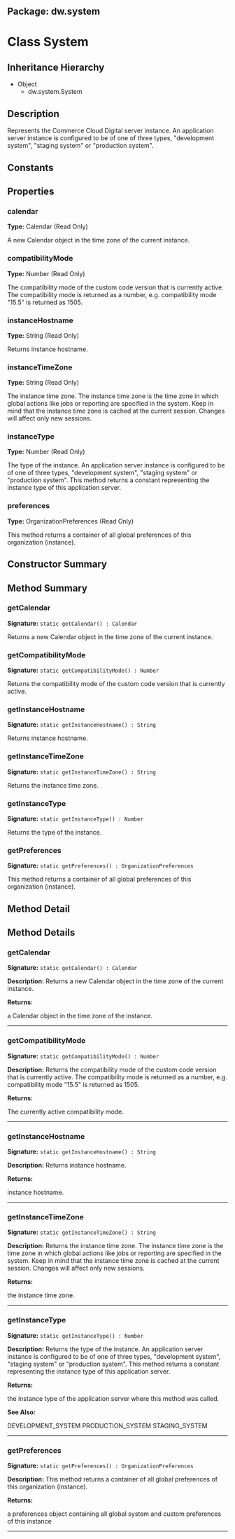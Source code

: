 ## Package: dw.system

# Class System

## Inheritance Hierarchy

- Object
  - dw.system.System

## Description

Represents the Commerce Cloud Digital server instance. An application server instance is configured to be of one of three types, "development system", "staging system" or "production system".

## Constants

## Properties

### calendar

**Type:** Calendar (Read Only)

A new Calendar object in the time zone of the
 current instance.

### compatibilityMode

**Type:** Number (Read Only)

The compatibility mode of the custom code version that is currently active. The compatibility mode is
 returned as a number, e.g. compatibility mode "15.5" is returned as 1505.

### instanceHostname

**Type:** String (Read Only)

Returns instance hostname.

### instanceTimeZone

**Type:** String (Read Only)

The instance time zone. The instance time zone is the time zone in which global actions like jobs or
 reporting are specified in the system. Keep in mind that the instance time zone is cached at the current session.
 Changes will affect only new sessions.

### instanceType

**Type:** Number (Read Only)

The type of the instance. An application server instance is configured to be of one of three types,
 "development system", "staging system" or "production system".
 This method returns a constant representing the instance type of this
 application server.

### preferences

**Type:** OrganizationPreferences (Read Only)

This method returns a container of all global preferences of this
 organization (instance).

## Constructor Summary

## Method Summary

### getCalendar

**Signature:** `static getCalendar() : Calendar`

Returns a new Calendar object in the time zone of the current instance.

### getCompatibilityMode

**Signature:** `static getCompatibilityMode() : Number`

Returns the compatibility mode of the custom code version that is currently active.

### getInstanceHostname

**Signature:** `static getInstanceHostname() : String`

Returns instance hostname.

### getInstanceTimeZone

**Signature:** `static getInstanceTimeZone() : String`

Returns the instance time zone.

### getInstanceType

**Signature:** `static getInstanceType() : Number`

Returns the type of the instance.

### getPreferences

**Signature:** `static getPreferences() : OrganizationPreferences`

This method returns a container of all global preferences of this organization (instance).

## Method Detail

## Method Details

### getCalendar

**Signature:** `static getCalendar() : Calendar`

**Description:** Returns a new Calendar object in the time zone of the current instance.

**Returns:**

a Calendar object in the time zone of the instance.

---

### getCompatibilityMode

**Signature:** `static getCompatibilityMode() : Number`

**Description:** Returns the compatibility mode of the custom code version that is currently active. The compatibility mode is returned as a number, e.g. compatibility mode "15.5" is returned as 1505.

**Returns:**

The currently active compatibility mode.

---

### getInstanceHostname

**Signature:** `static getInstanceHostname() : String`

**Description:** Returns instance hostname.

**Returns:**

instance hostname.

---

### getInstanceTimeZone

**Signature:** `static getInstanceTimeZone() : String`

**Description:** Returns the instance time zone. The instance time zone is the time zone in which global actions like jobs or reporting are specified in the system. Keep in mind that the instance time zone is cached at the current session. Changes will affect only new sessions.

**Returns:**

the instance time zone.

---

### getInstanceType

**Signature:** `static getInstanceType() : Number`

**Description:** Returns the type of the instance. An application server instance is configured to be of one of three types, "development system", "staging system" or "production system". This method returns a constant representing the instance type of this application server.

**Returns:**

the instance type of the application server where this method was called.

**See Also:**

DEVELOPMENT_SYSTEM
PRODUCTION_SYSTEM
STAGING_SYSTEM

---

### getPreferences

**Signature:** `static getPreferences() : OrganizationPreferences`

**Description:** This method returns a container of all global preferences of this organization (instance).

**Returns:**

a preferences object containing all global system and custom preferences of this instance

---